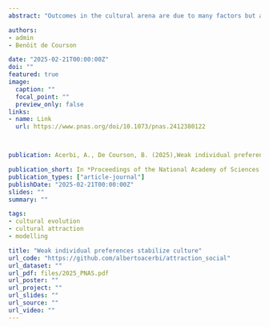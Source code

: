 ```yaml
---
abstract: "Outcomes in the cultural arena are due to many factors but are there general rules that can suggest what makes some cultural traits successful and others not? Research in cultural evolution theory distinguishes factors related to social influence (such as copying from the majority, or from certain individuals) from factors related to individual, nonsocially influenced, propensities such as evolved cognitive predispositions, or physical, biological, and environmental constraints. Here, we show, using analytical and individual-based models, that individual preferences, even when weak, determine the equilibrium point of cultural dynamics when acting together with nondirectional social influence in three out of four cases we study. The results have implications regarding the importance of keeping into account individual-level, nonsocial, factors, when studying cultural evolution, as well as regarding the interpretation of cross-cultural regularities, that must be expected, but can be product of weak directional forces, intensified by social influence."

authors:
- admin
- Benôit de Courson

date: "2025-02-21T00:00:00Z"
doi: ""
featured: true
image:
  caption: ""
  focal_point: ""
  preview_only: false
links:
- name: Link
  url: https://www.pnas.org/doi/10.1073/pnas.2412380122



publication: Acerbi, A., De Courson, B. (2025),Weak individual preferences stabilize culture, *Proceedings of the National Academy of Sciences USA*, 122 (8), e2412380122

publication_short: In *Proceedings of the National Academy of Sciences USA*, 122 (8), e2412380122
publication_types: ["article-journal"]
publishDate: "2025-02-21T00:00:00Z"
slides: ""
summary: ""

tags:
- cultural evolution
- cultural attraction
- modelling

title: "Weak individual preferences stabilize culture"
url_code: "https://github.com/albertoacerbi/attraction_social"
url_dataset: ""
url_pdf: files/2025_PNAS.pdf
url_poster: ""
url_project: ""
url_slides: ""
url_source: ""
url_video: ""
---
```


